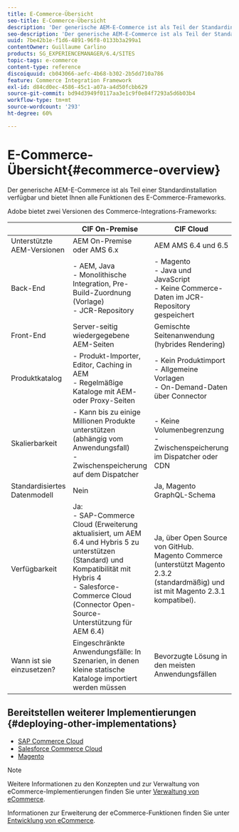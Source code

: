 ```yaml
---
title: E-Commerce-Übersicht
seo-title: E-Commerce-Übersicht
description: 'Der generische AEM-E-Commerce ist als Teil der Standardinstallation verfügbar und bietet Ihnen alle Funktionen des E-Commerce-Frameworks.  '
seo-description: 'Der generische AEM-E-Commerce ist als Teil der Standardinstallation verfügbar und bietet Ihnen alle Funktionen des E-Commerce-Frameworks.  '
uuid: 7be42b1e-f1d6-4891-96f8-0133b3a299a1
contentOwner: Guillaume Carlino
products: SG_EXPERIENCEMANAGER/6.4/SITES
topic-tags: e-commerce
content-type: reference
discoiquuid: cb043066-aefc-4b68-b302-2b5dd710a786
feature: Commerce Integration Framework
exl-id: d84cd0ec-4586-45c1-a07a-a4d50fcbb629
source-git-commit: bd94d3949f0117aa3e1c9f0e84f7293a5d6b03b4
workflow-type: tm+mt
source-wordcount: '293'
ht-degree: 60%

---
```


# E-Commerce-Übersicht{#ecommerce-overview}

Der generische AEM-E-Commerce ist als Teil einer Standardinstallation verfügbar und bietet Ihnen alle Funktionen des E-Commerce-Frameworks.

Adobe bietet zwei Versionen des Commerce-Integrations-Frameworks:

|  | CIF On-Premise | CIF Cloud |
|-------------------------|--------------------------------------------------------------------------------------------------------------------------------------------------------------------------------------------------------|------------------------------------------------------------------------------------------------------------------------|
| Unterstützte AEM-Versionen | AEM On-Premise oder AMS 6.x | AEM AMS 6.4 und 6.5 |
| Back-End | - AEM, Java <br> - Monolithische Integration, Pre-Build-Zuordnung (Vorlage)<br> - JCR-Repository | - Magento <br> - Java und JavaScript <br> - Keine Commerce-Daten im JCR-Repository gespeichert |
| Front-End | Server-seitig wiedergegebene AEM-Seiten | Gemischte Seitenanwendung (hybrides Rendering) |
| Produktkatalog | - Produkt-Importer, Editor, Caching in AEM <br> - Regelmäßige Kataloge mit AEM- oder Proxy-Seiten | - Kein Produktimport <br> - Allgemeine Vorlagen <br> - On-Demand-Daten über Connector |
| Skalierbarkeit | - Kann bis zu einige Millionen Produkte unterstützen (abhängig vom Anwendungsfall) <br> - Zwischenspeicherung auf dem Dispatcher | - Keine Volumenbegrenzung <br> - Zwischenspeicherung im Dispatcher oder CDN |
| Standardisiertes Datenmodell | Nein | Ja, Magento GraphQL-Schema |
| Verfügbarkeit | Ja:<br> - SAP-Commerce Cloud (Erweiterung aktualisiert, um AEM 6.4 und Hybris 5 zu unterstützen (Standard) und Kompatibilität mit Hybris 4 <br> - Salesforce-Commerce Cloud (Connector Open-Source-Unterstützung für AEM 6.4) | Ja, über Open Source von GitHub. <br> Magento Commerce (unterstützt Magento 2.3.2 (standardmäßig) und ist mit Magento 2.3.1 kompatibel). |
| Wann ist sie einzusetzen? | Eingeschränkte Anwendungsfälle: In Szenarien, in denen kleine statische Kataloge importiert werden müssen | Bevorzugte Lösung in den meisten Anwendungsfällen |


## Bereitstellen weiterer Implementierungen  {#deploying-other-implementations}

* [SAP Commerce Cloud](/help/sites-deploying/sap-commerce-cloud.md)
* [Salesforce Commerce Cloud](https://github.com/adobe/commerce-salesforce)
* [Magento](https://www.adobe.io/apis/experiencecloud/commerce-integration-framework/integrations.html#!AdobeDocs/commerce-cif-documentation/master/integrations/02-AEM-Magento.md)

>[!NOTE]
>
>Weitere Informationen zu den Konzepten und zur Verwaltung von eCommerce-Implementierungen finden Sie unter [Verwaltung von eCommerce](/help/sites-administering/ecommerce.md).
>
>Informationen zur Erweiterung der eCommerce-Funktionen finden Sie unter [Entwicklung von eCommerce](/help/sites-developing/ecommerce.md).
